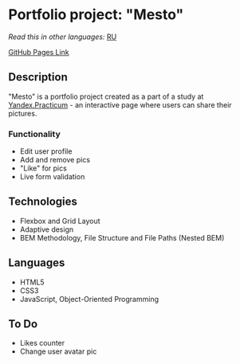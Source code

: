 # Portfolio project: "Mesto"

*Read this in other languages:* [RU](https://github.com/naumch1k/mesto/blob/main/README.RU.md) 

[GitHub Pages Link](https://naumch1k.github.io/mesto/index.html)

## Description
"Mesto" is a portfolio project created as a part of a study at [Yandex.Practicum](https://practicum.yandex.com/web/ "Web Development Program") - an interactive page where users can share their pictures.

### Functionality
* Edit user profile
* Add and remove pics
* "Like" for pics
* Live form validation

## Technologies
* Flexbox and Grid Layout
* Adaptive design
* BEM Methodology, File Structure and File Paths (Nested BEM)

## Languages
* HTML5
* CSS3
* JavaScript, Object-Oriented Programming

## To Do
* Likes counter
* Change user avatar pic